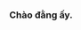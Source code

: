 ###      Chào đằng ấy.    

<!--
*Chuong1509/Chuong1509** Is a .

Đây là một số ý tưởng để bạn bắt đầu:

- Tôi đang làm việc...
- Tôi đang học...
- Tôi đang tìm cách hợp tác...
- Tôi đang tìm sự giúp đỡ với...
- Hãy hỏi tôi về...
- Làm sao để liên lạc với tôi:
- Đại từ:
- "Sự thật là...
-->

